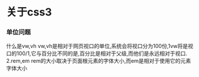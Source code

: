 # 关于css3
### 单位问题
什么是vw,vh
vw,vh是相对于网页视口的单位,系统会将视口分为100份,1vw将是视口的100/1,它与百分比不同的是,百分比是相对于父级,而他们是永远相对于视口.
2.rem,em
rem的大小取决于页面根元素的字体大小,而em是相对于使用它的元素字体大小